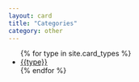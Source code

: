 ```yaml
---
layout: card
title: "Categories"
category: other
---
```


<div id="category-index" class="container">
  <ul id="categories">
    {% for type in site.card_types %}
    <li><a href="{{site.url}}/categories/{{type}}">{{type}}</a></li>
    {% endfor %}
  </ul>
</div>
